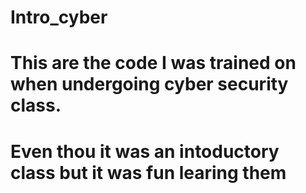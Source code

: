 # Intro_cyber
# This are the code I was trained on when undergoing cyber security class.
# Even thou it was an intoductory class but it was fun learing them
